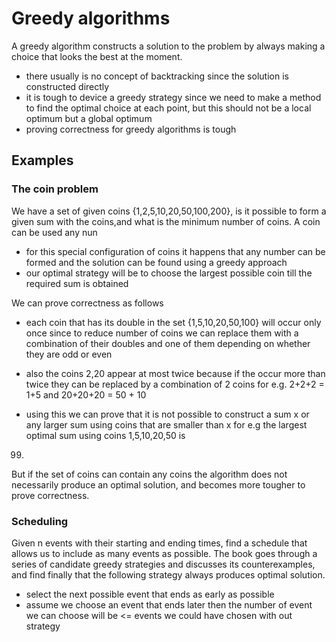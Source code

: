 # Greedy algorithms

A greedy algorithm constructs a solution to the problem by always making a choice 
that looks the best at the moment. 

* there usually is no concept of backtracking since the solution is constructed directly
* it is tough to device a greedy strategy since we need to make a method to find the optimal choice at each point, but this should not be a local optimum but a global optimum
* proving correctness for greedy algorithms is tough


## Examples

### The coin problem

We have a set of given coins {1,2,5,10,20,50,100,200}, is it possible to form a given sum with
the coins,and what is the minimum number of coins. A coin can be used any nun

* for this special configuration of coins it happens that any number can be formed and the solution can be found using a greedy approach
* our optimal strategy will be to choose the largest possible coin till the required sum is obtained

We can prove correctness as follows

* each coin that has its double in the set {1,5,10,20,50,100} will occur only once since to reduce number of coins we can replace them with a combination of their doubles and one of them depending on whether they are odd or even
* also the coins 2,20 appear at most twice because if the occur more than twice they can be replaced by a combination of 2  coins for e.g. 2+2+2 = 1+5 and 20+20+20 = 50 + 10

* using this we can prove that it is not possible to construct a sum x or any larger sum using coins that are smaller than x for e.g the largest optimal sum using coins 1,5,10,20,50 is 
 99.

But if the set of coins can contain any coins the algorithm does not necessarily produce an optimal solution, and becomes more tougher to prove correctness.

### Scheduling

Given n events with their starting and ending times, find a schedule that allows us to include
as many events as possible. The book goes through a series of candidate greedy strategies and
discusses its counterexamples, and find finally that the following strategy always produces 
optimal solution.

* select the next possible event that ends as early as possible
* assume we choose an event that ends later then the number of event we can choose will be <= events we could have chosen with out strategy 
